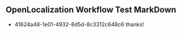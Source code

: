 ## OpenLocalization Workflow Test MarkDown
* 41624a48-1e01-4932-8d5d-8c3312c648c6 thanks!

<!--HONumber=Aug16_HO4-->


